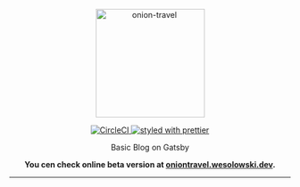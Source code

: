 <p align="center">
  <a href="https://github.com/fabe/gatsby-universal">
    <img
      src="https://i.imgur.com/Hg1rHus.png"
      height="195"
      alt="onion-travel"
      title="onion-travel"
    />
  </a>
</p>

<p align="center">
  <a href="https://circleci.com/gh/SebastianWesolowski/workflows/OnionTravel">
    <img
      src="https://circleci.com/gh/SebastianWesolowski/OnionTravel.svg?style=svg"
      alt="CircleCI"
    />
  </a>
  <a href="https://github.com/prettier/prettier">
    <img
      src="https://img.shields.io/badge/styled_with-prettier-ff69b4.svg"
      alt="styled with prettier"
    />
  </a>
</p>

<p align="center">
 Basic Blog on Gatsby
</p>

<p align="center">
  <strong>
    You cen check online beta version at <a href="http://oniontravel.wesolowski.dev">oniontravel.wesolowski.dev</a>.
  </strong>
</p>

***
